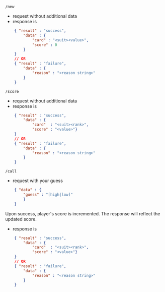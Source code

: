`/new`
- request without additional data
- response is
```json 
    { "result" : "success", 
        "data" : { 
            "card" : "<suit><value>",
            "score" : 0
        }
    }
    // OR
    { "result" : "failure",
        "data" : {
            "reason" : "<reason string>" 
        }
    }
```

`/score`
- request without additional data
- response is
```json 
    { "result" : "success", 
        "data" : { 
            "card"  : "<suit><rank>",
            "score" : "<value>"}
    }
    // OR
    { "result" : "failure",
        "data" : {
            "reason" : "<reason string>"
        }
    }
```

`/call` 
- request with your guess 
```json
    { "data" : {
        "guess" : "[high|low]" 
        }
    }
```
Upon success, player's score is incremented. The response will reflect the updated score.

- response is
```json 
    { "result" : "success", 
        "data" : { 
            "card"  : "<suit><rank>",
            "score" : "<value>"}
    }
    // OR
    { "result" : "failure",
        "data" : {
            "reason" : "<reason string>"
        }
    }
```
